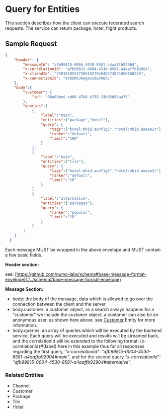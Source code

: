 # Query for Entities

This section describes how the client can execute federated search requests. The service can return package, hotel, flight products. 

## Sample Request
``` JSON
{
    "header": {
        "messageId": "afb99815-0004-4530-8581-a4aaffb92904",
        "x-correlationId": "afb99815-0004-4530-8581-a4aaffb92904",
        "x-cliendId": "75010105537365102704845373651050168024",
        "x-connectionId": "8t6GMkJAmgkws6qVAGCL"
    },
    "body":{
        "customer": {
            "id": "08a69bed-cd06-47b8-b759-33b95683aa79"
        },
        "queries":[
            {
                "label":"main",
                "entities":["package","hotel"],
                "query": {
                    "tags":["hotel:mhid.ao4f1g5","hotel:mhid.amase2r"],
                    "ranker":"default",
                    "limit":"100"
                }
            },
            {
                "label":"main",
                "entities":["tile"],
                "query": {
                    "tags":["hotel:mhid.ao4f1g5","hotel:mhid.amase2r"],
                    "ranker":"default",
                    "limit":"10"
                }
            },
            {
                "label":"alternative",
                "entities":["packages"],
                "query": {
                    "ranker":"popular",
                    "limit":"10"
                }
            }
        ]
    }
  }

```
Each message MUST be wrapped in the above envelope and MUST contain a few basic fields. 

__Header section:__

see: [https://github.com/numo-labs/schema#base-message-format-envelope](./../schema#base-message-format-envelope)

__Message Section:__ 

* body: the body of the message, data which is allowed to go over the connection between the client and the server
* body.customer: a customer object, as a search always happens for a "customer" we include the customer object, a customer can also be an anonymous user, as shown here above. see [Customer]() Entity for more information.
* body.queries: an array of queries which will be executed by the backend service. Each query will be executed and results will be streamed back, and the correlationId will be extended to the following format: {x-correlationId}#{label} here in this example thus for all responses regarding the first query, _"x-correlationId": "afb99815-0004-4530-8581-a4aaffb92904#main"_, and for the second query _"x-correlationId": "afb99815-0004-4530-8581-a4aaffb92904#alternative"_,

### Related Entities
* Channel               
* Customer
* Package
* Tile
* Hotel

